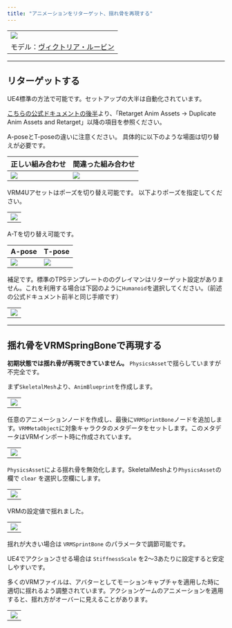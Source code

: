 ```yaml
---
title: "アニメーションをリターゲット、揺れ骨を再現する"
---
```


||
|-|
|[![](./assets/images/01c_top.png)](../assets/images/01c_top.png)|
|モデル：[ヴィクトリア・ルービン](https://hub.vroid.com/characters/2792872861023597723/models/5013769147837660446)|


----
## リターゲットする

UE4標準の方法で可能です。セットアップの大半は自動化されています。

[こちらの公式ドキュメントの後半](https://docs.unrealengine.com/ja/Engine/Animation/AnimHowTo/Retargeting/index.html)より、「Retarget Anim Assets -> Duplicate Anim Assets and Retarget」以降の項目を参照ください。


A-poseとT-poseの違いに注意ください。
具体的に以下のような場面は切り替えが必要です。

|正しい組み合わせ|間違った組み合わせ|
|-|-|
|[![](./assets/images/01c_reta.png)](../assets/images/01c_reta.png)|[![](./assets/images/01c_rett.png)](../assets/images/01c_rett.png)|




VRM4Uアセットはポーズを切り替え可能です。
以下よりポーズを指定してください。

||
|-|
|[![](./assets/images/01c_ta.png)](../assets/images/01c_ta.png)|

A-Tを切り替え可能です。

|A-pose|T-pose|
|-|-|
|[![](./assets/images/01c_a.png)](../assets/images/01c_a.png)|[![](./assets/images/01c_t.png)](../assets/images/01c_t.png)|


補足です。標準のTPSテンプレートののグレイマンはリターゲット設定がありません。これを利用する場合は下図のように`Humanoid`を選択してください。（前述の公式ドキュメント前半と同じ手順です）

||
|-|
|[![](./assets/images/01c_gray1.png)](../assets/images/01c_gray1.png)|

----

## 揺れ骨をVRMSpringBoneで再現する

**初期状態では揺れ骨が再現できていません。**
`PhysicsAsset`で揺らしていますが不完全です。

まず`SkeletalMesh`より、`AnimBlueprint`を作成します。

||
|-|
|[![](./assets/images/01c_anim1.png)](../assets/images/01c_anim1.png)|


任意のアニメーションノードを作成し、最後に`VRMSprintBone`ノードを追加します。`VRMMetaObject`に対象キャラクタのメタデータをセットします。このメタデータはVRMインポート時に作成されています。

||
|-|
|[![](./assets/images/01c_anim2.png)](../assets/images/01c_anim2.png)|

`PhysicsAsset`による揺れ骨を無効化します。SkeletalMeshより`PhysicsAsset`の欄で `clear` を選択し空欄にします。

||
|-|
|[![](./assets/images/01c_anim3.png)](../assets/images/01c_anim3.png)|

VRMの設定値で揺れました。

||
|-|
|[![](./assets/images/01c_anim4.png)](../assets/images/01c_anim4.png)|

揺れが大きい場合は `VRMSprintBone` のパラメータで調節可能です。

UE4でアクションさせる場合は `StiffnessScale` を2～3あたりに設定すると安定しやすいです。

多くのVRMファイルは、アバターとしてモーションキャプチャを適用した時に適切に揺れるよう調整されています。アクションゲームのアニメーションを適用すると、揺れ方がオーバーに見えることがあります。


||
|-|
|[![](./assets/images/01c_anim5.png)](../assets/images/01c_anim5.png)|

